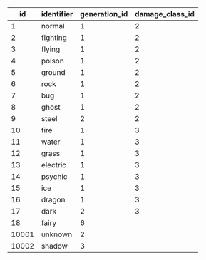 |  id   | identifier | generation_id | damage_class_id |
|-------|------------|---------------|-----------------|
| 1     | normal     | 1             | 2               |
| 2     | fighting   | 1             | 2               |
| 3     | flying     | 1             | 2               |
| 4     | poison     | 1             | 2               |
| 5     | ground     | 1             | 2               |
| 6     | rock       | 1             | 2               |
| 7     | bug        | 1             | 2               |
| 8     | ghost      | 1             | 2               |
| 9     | steel      | 2             | 2               |
| 10    | fire       | 1             | 3               |
| 11    | water      | 1             | 3               |
| 12    | grass      | 1             | 3               |
| 13    | electric   | 1             | 3               |
| 14    | psychic    | 1             | 3               |
| 15    | ice        | 1             | 3               |
| 16    | dragon     | 1             | 3               |
| 17    | dark       | 2             | 3               |
| 18    | fairy      | 6             |                 |
| 10001 | unknown    | 2             |                 |
| 10002 | shadow     | 3             |                 |
